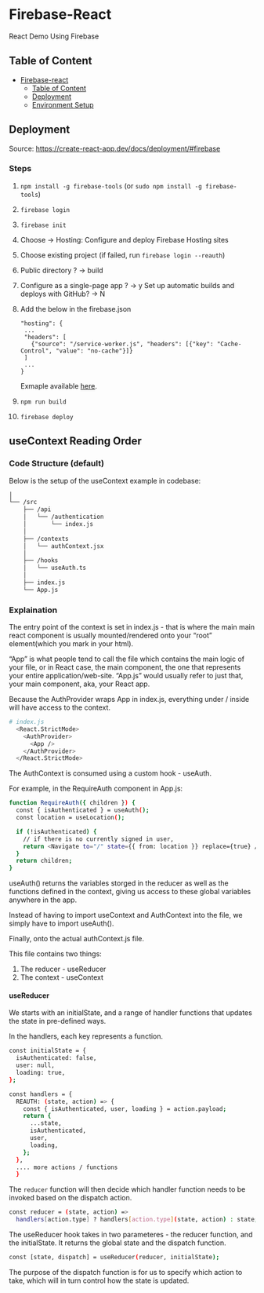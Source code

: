 # Firebase-React

React Demo Using Firebase

## Table of Content

- [Firebase-react](#firebase-react)
  - [Table of Content](#table-of-content)
  - [Deployment](#deployment)
  - [Environment Setup](#environment-setup)

## Deployment

Source: https://create-react-app.dev/docs/deployment/#firebase

### Steps

1. `npm install -g firebase-tools` (or `sudo npm install -g firebase-tools`)
2. `firebase login`
3. `firebase init`
4. Choose -> Hosting: Configure and deploy Firebase Hosting sites
5. Choose existing project (if failed, run `firebase login --reauth`)
6. Public directory ? -> build
7. Configure as a single-page app ? -> y
   Set up automatic builds and deploys with GitHub? -> N
8. Add the below in the firebase.json

   ```{
   "hosting": {
    ...
    "headers": [
      {"source": "/service-worker.js", "headers": [{"key": "Cache-Control", "value": "no-cache"}]}
    ]
    ...
   }
   ```

   Exmaple available [here](https://github.com/liam-rocket/rca-demo/blob/main/Firebase/m2_firebase_repo%20copy/firebase.json).

9. `npm run build`
10. `firebase deploy`

## useContext Reading Order

### Code Structure (default)

Below is the setup of the useContext example in codebase:

```bash
│
└── /src
    ├── /api
    │   └── /authentication
    │       └── index.js
    │
    ├── /contexts
    │   └── authContext.jsx
    │
    ├── /hooks
    │   └── useAuth.ts
    │
    ├── index.js
    └── App.js

```

### Explaination

The entry point of the context is set in index.js - that is where the main main react component is usually mounted/rendered onto your “root” element(which you mark in your html).

“App” is what people tend to call the file which contains the main logic of your file, or in React case, the main component, the one that represents your entire application/web-site. “App.js” would usually refer to just that, your main component, aka, your React app.

Because the AuthProvider wraps App in index.js, everything under / inside <App /> will have access to the context.

```bash
# index.js
  <React.StrictMode>
    <AuthProvider>
      <App />
    </AuthProvider>
  </React.StrictMode>
```

The AuthContext is consumed using a custom hook - useAuth.

For example, in the RequireAuth component in App.js:

```bash
function RequireAuth({ children }) {
  const { isAuthenticated } = useAuth();
  const location = useLocation();

  if (!isAuthenticated) {
    // if there is no currently signed in user,
    return <Navigate to="/" state={{ from: location }} replace={true} />;
  }
  return children;
}
```

useAuth() returns the variables storged in the reducer as well as the functions defined in the context, giving us access to these global variables anywhere in the app.

Instead of having to import useContext and AuthContext into the file, we simply have to import useAuth().

Finally, onto the actual authContext.js file.

This file contains two things:

1. The reducer - useReducer
2. The context - useContext

#### useReducer

We starts with an initialState, and a range of handler functions that updates the state in pre-defined ways.

In the handlers, each key represents a function.

```bash
const initialState = {
  isAuthenticated: false,
  user: null,
  loading: true,
};

const handlers = {
  REAUTH: (state, action) => {
    const { isAuthenticated, user, loading } = action.payload;
    return {
      ...state,
      isAuthenticated,
      user,
      loading,
    };
  },
  .... more actions / functions
  }
```

The `reducer` function will then decide which handler function needs to be invoked based on the dispatch action.

```bash
const reducer = (state, action) =>
  handlers[action.type] ? handlers[action.type](state, action) : state;
```

The useReducer hook takes in two parameteres - the reducer function, and the initialState. It returns the global state and the dispatch function.

```bash
const [state, dispatch] = useReducer(reducer, initialState);
```

The purpose of the dispatch function is for us to specify which action to take, which will in turn control how the state is updated.
